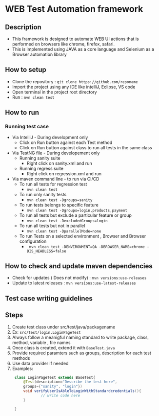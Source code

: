 # WEB Test Automation framework

## Description

- This framework is designed to automate WEB UI actions that is performed on browsers like chrome, firefox, safari.
- This is implemented using JAVA as a core language and Selenium as a Browser automation library

## How to setup

- Clone the repository :  ``` git clone https://github.com/reponame ```
- Import the project using any IDE like intelliJ, Eclipse, VS code
- Open terminal in the project root directory
- Run : ``` mvn clean test ```

## How to run

### Running test case

- Via IntelliJ - During development only
    - Click on Run button against each Test method
    - Click on Run button against class to run all tests in the same class
- Via TestNG file - During developement only
    - Running sanity suite
        - Right click on sanity.xml and run
    - Running regress suite
        - Right click on regression.xml and run
- Via maven command line - to run via CI/CD
    - To run all tests for regression test
        - ``` mvn clean test ```
    - To run only sanity tests
        - ``` mvn clean test -Dgroups=sanity ```
    - To run tests belongs to specific feature
        - ``` mvn clean test -Dgroups=login,products,payment ```
    - To run all tests but exclude a particular feature or group
        - ``` mvn clean test -DexcludedGroups=login ```
    - To run all tests but not in parallel
        - ``` mvn clean test -DparallelMode=none ```
    - To run Tests on a selected environment , Browser and Browser configuration
        - ``` mvn clean test -DENVIRONMENT=QA -DBROWSER_NAME=chrome -DIS_HEADLESS=false```

## How to check and update maven dependencies

- Check for updates ( Does not modify) : ```mvn versions:use-releases```
- Update to latest releases  : ```mvn versions:use-latest-releases```

## Test case writing guidelines

## Steps

1. Create test class under src/test/java/packagename
2. Ex: ``` src/test/login.LoginPageTest ```
3. Always follow a meanigful naming standard to write package, class, method, variable , file names
4. Once class is created, extend it with ``` BaseTest.java ```
5. Provide required paramters such as groups, description for each test methods
6. Use data provider if needed
7. Examples:
   ``` java
    class LoginPageTest extends BaseTest{
        @Test(description="Describe the test here",
        groups={"sanity", "login"})
        void verifyUserIsAbleToLoginWithStandardcredentials(){
                // write code here
        }

    }
   ```





